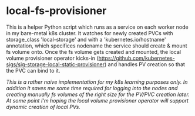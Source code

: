 # local-fs-provisioner

This is a helper Python script which runs as a service on each worker node in my bare-metal k8s cluster. It watches for newly created PVCs with storage_class 'local-storage' and with a 'kubernetes.io/hostname' annotation, which specifices nodename the service should create & mount fs volume onto. Once the fs volume gets created and mounted, the local volume provisioner operator kicks-in (https://github.com/kubernetes-sigs/sig-storage-local-static-provisioner) and handles PV creation so that the PVC can bind to it. 

*This is a rather naive implementation for my k8s learning purposes only. In addition it saves me some time required for logging into the nodes and creating manually fs volumes of the right size for the PV/PVC creation later. At some point I'm hoping the local volume provisioner operator will support dynamic creation of local PVs.*
